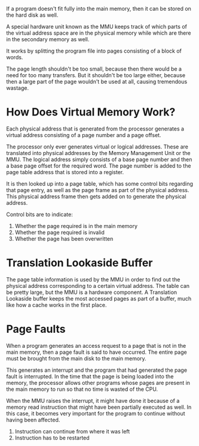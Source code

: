 If a program doesn't fit fully into the main memory, then it can be stored on the hard disk as well.

A special hardware unit known as the MMU keeps track of which parts of the virtual address space are in the physical memory while which are there in the secondary memory as well.

It works by splitting the program file into pages consisting of a block of words.

The page length shouldn't be too small, because then there would be a need for too many transfers. But it shouldn't be too large either, because then a large part of the page wouldn't be used at all, causing tremendous wastage.

# How Does Virtual Memory Work?

Each physical address that is generated from the processor generates a virtual address consisting of a page number and a page offset.

The processor only ever generates virtual or logical addresses. These are translated into physical addresses by the Memory Management Unit or the MMU. The logical address simply consists of a base page number and then a base page offset for the required word. The page number is added to the page table address that is stored into a register. 

It is then looked up into a page table, which has some control bits regarding that page entry, as well as the page frame as part of the physical address. This physical address frame then gets added on to generate the physical address.

Control bits are to indicate:

1. Whether the page required is in the main memory
2. Whether the page required is invalid
3. Whether the page has been overwritten

# Translation Lookaside Buffer

The page table information is used by the MMU in order to find out the physical address corresponding to a certain virtual address. The table can be pretty large, but the MMU is a hardware component. A Translation Lookaside buffer keeps the most accessed pages as part of a buffer, much like how a cache works in the first place. 

# Page Faults

When a program generates an access request to a page that is not in the main memory, then a page fault is said to have occurred. The entire page must be brought from the main disk to the main memory. 

This generates an interrupt and the program that had generated the page fault is interrupted. In the time that the page is being loaded into the memory, the processor allows other programs whose pages are present in the main memory to run so that no time is wasted of the CPU.

When the MMU raises the interrupt, it might have done it because of a memory read instruction that might have been partially executed as well. In this case, it becomes very important for the program to continue without having been affected. 

1. Instruction can continue from where it was left
2. Instruction has to be restarted

